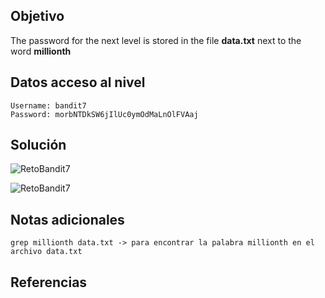 ## Objetivo
The password for the next level is stored in the file **data.txt** next to the word **millionth**

## Datos  acceso al nivel
```
Username: bandit7
Password: morbNTDkSW6jIlUc0ymOdMaLnOlFVAaj
```
## Solución
![RetoBandit7](Bandit7(1).png)

![RetoBandit7](Bandit7(2).png)
## Notas adicionales
```
grep millionth data.txt -> para encontrar la palabra millionth en el archivo data.txt
```
## Referencias